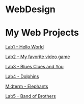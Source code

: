 # WebDesign

<h1>My Web Projects</h1>
<a href="Lab1/index.html">Lab1 - Hello World</a><br>

<a href="Lab2/index.html">Lab2 - My favorite video game</a><br>

<a href="Lab3/index.html">Lab3 - Blues Clues and You</a><br>

<a href="Lab4/index.html">Lab4 - Dolphins</a><br>

<a href="Midterm/index.html">Midterm - Elephants</a><br>

<a href="Lab5/index.html">Lab5 - Band of Brothers</a><br>

